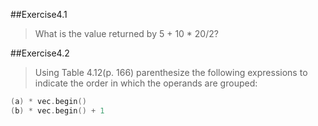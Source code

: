 ##Exercise4.1

> What is the value returned by 5 + 10 * 20/2?

##Exercise4.2

> Using Table 4.12(p. 166) parenthesize the following expressions to indicate the order in which the operands are grouped:

```cpp
(a) * vec.begin()
(b) * vec.begin() + 1
```
